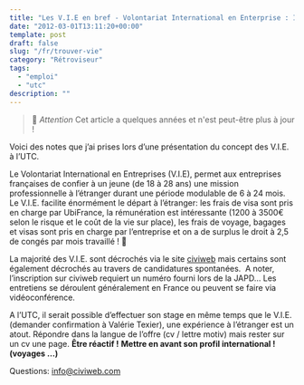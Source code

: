 ```yaml
---
title: "Les V.I.E en bref - Volontariat International en Enterprise : Informations et Astuces"  
date: "2012-03-01T13:11:20+00:00"
template: post
draft: false
slug: "/fr/trouver-vie"
category: "Rétroviseur"
tags:
  - "emploi"
  - "utc"
description: ""
---
```


> 👴 _Attention_ Cet article a quelques années et n'est peut-être plus à jour !

Voici des notes que j&rsquo;ai prises lors d&rsquo;une présentation du concept des V.I.E. à l&rsquo;UTC.

Le Volontariat International en Entreprises (V.I.E), permet aux entreprises françaises de confier à un jeune (de 18 à 28 ans) une mission professionnelle à l’étranger durant une période modulable de 6 à 24 mois. Le V.I.E. facilite énormément le départ à l&rsquo;étranger: les frais de visa sont pris en charge par UbiFrance, la rémunération est intéressante (1200 à 3500€ selon le risque et le coût de la vie sur place), les frais de voyage, bagages et visas sont pris en charge par l&rsquo;entreprise et on a de surplus le droit à 2,5 de congés par mois travaillé ! 🙂

La majorité des V.I.E. sont décrochés via le site <a href="http://www.civiweb.com/" target="_blank">civiweb</a> mais certains sont également décrochés au travers de candidatures spontanées.  A noter, l&rsquo;inscription sur civiweb requiert un numéro fourni lors de la JAPD&#8230; Les entretiens se déroulent généralement en France ou peuvent se faire via vidéoconférence.

A l&rsquo;UTC, il serait possible d&rsquo;effectuer son stage en même temps que le V.I.E. (demander confirmation à Valérie Texier), une expérience à l&rsquo;étranger est un atout. Répondre dans la langue de l&rsquo;offre (cv / lettre motiv) mais rester sur un cv une page. **Être réactif !** **Mettre en avant son profil international ! (voyages &#8230;)**

Questions: info@civiweb.com
